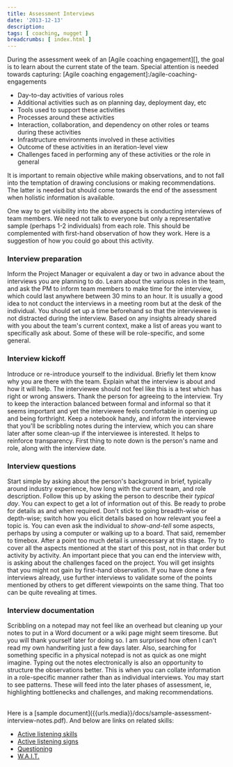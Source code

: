 ```yaml
---
title: Assessment Interviews
date: '2013-12-13'
description:
tags: [ coaching, nugget ]
breadcrumbs: [ index.html ]
---
```


During the assessment week of an [Agile coaching engagement][], the goal is to learn about the current state of the team. Special attention is needed towards capturing:
[Agile coaching engagement]:/agile-coaching-engagements

* Day-to-day activities of various roles
* Additional activities such as on planning day, deployment day, etc
* Tools used to support these activities
* Processes around these activities
* Interaction, collaboration, and dependency on other roles or teams during these activities
* Infrastructure environments involved in these activities
* Outcome of these activities in an iteration-level view
* Challenges faced in performing any of these activities or the role in general

It is important to remain objective while making observations, and to not fall into the temptation of drawing conclusions or making recommendations. The latter is needed but should come towards the end of the assessment when holistic information is available.

One way to get visibility into the above aspects is conducting interviews of team members. We need not talk to everyone but only a representative sample (perhaps 1-2 individuals) from each role. This should be complemented with first-hand observation of how they work. Here is a suggestion of how you could go about this activity.

### Interview preparation
Inform the Project Manager or equivalent a day or two in advance about the interviews you are planning to do. Learn about the various roles in the team, and ask the PM to inform team members to make time for the interview, which could last anywhere between 30 mins to an hour. It is usually a good idea to not conduct the interviews in a meeting room but at the desk of the individual. You should set up a time beforehand so that the interviewee is not distracted during the interview. Based on any insights already shared with you about the team's current context, make a list of areas you want to specifically ask about. Some of these will be role-specific, and some general.
### Interview kickoff
Introduce or re-introduce yourself to the individual. Briefly let them know why you are there with the team. Explain what the interview is about and how it will help. The interviewee should not feel like this is a test which has right or wrong answers. Thank the person for agreeing to the interview. Try to keep the interaction balanced between formal and informal so that it seems important and yet the interviewee feels comfortable in opening up and being forthright. Keep a notebook handy, and inform the interviewee that you'll be scribbling notes during the interview, which you can share later after some clean-up if the interviewee is interested. It helps to reinforce transparency. First thing to note down is the person's name and role, along with the interview date.
### Interview questions
Start simple by asking about the person's background in brief, typically around industry experience, how long with the current team, and role description. Follow this up by asking the person to describe their *typical day*. You can expect to get a lot of information out of this. Be ready to probe for details as and when required. Don't stick to going breadth-wise or depth-wise; switch how you elicit details based on how relevant you feel a topic is. You can even ask the individual to *show-and-tell* some aspects, perhaps by using a computer or walking up to a board. That said, remember to timebox. After a point too much detail is unnecessary at this stage. Try to cover all the aspects mentioned at the start of this post, not in that order but activity by activity. An important piece that you can end the interview with, is asking about the challenges faced on the project. You will get insights that you might not gain by first-hand observation. If you have done a few interviews already, use further interviews to validate some of the points mentioned by others to get different viewpoints on the same thing. That too can be quite revealing at times.
### Interview documentation
Scribbling on a notepad may not feel like an overhead but cleaning up your notes to put in a Word document or a wiki page might seem tiresome. But you will thank yourself later for doing so. I am surprised how often I can't read my own handwriting just a few days later. Also, searching for something specific in a physical notepad is not as quick as one might imagine. Typing out the notes electronically is also an opportunity to structure the observations better. This is when you can collate information in a role-specific manner rather than as individual interviews. You may start to see patterns. These will feed into the later phases of assessment, ie, highlighting bottlenecks and challenges, and making recommendations.

<br>
Here is a [sample document]({{urls.media}}/docs/sample-assessment-interview-notes.pdf). And below are links on related skills:

* [Active listening skills](http://www.mindtools.com/CommSkll/ActiveListening.htm)
* [Active listening signs](http://www.skillsyouneed.com/ips/active-listening.html)
* [Questioning](http://www.skillsyouneed.com/ips/questioning.html)
* [W.A.I.T.](http://pagilista.blogspot.co.uk/2012/04/wait-crucial-consulting-advice.html)

